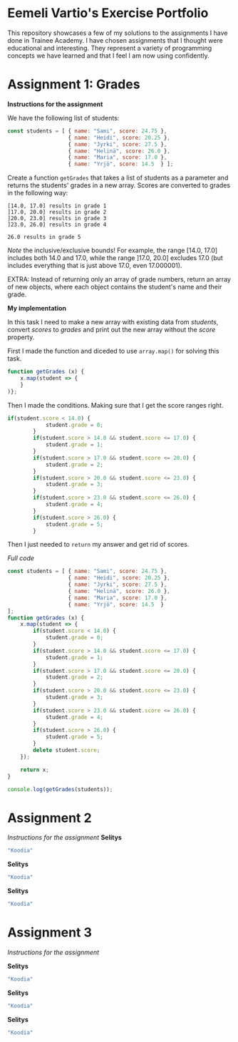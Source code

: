 # Eemeli Vartio's Exercise Portfolio
This repository showcases a few of my solutions to the assignments I have done in Trainee Academy. I have chosen assignments that I thought were educational and interesting. They represent a variety of programming concepts we have learned and that I feel I am now using confidently.
# Assignment 1: Grades

**Instructions for the assignment**

We have the following list of students:
```js
const students = [ { name: "Sami", score: 24.75 },
                   { name: "Heidi", score: 20.25 },
                   { name: "Jyrki", score: 27.5 },
                   { name: "Helinä", score: 26.0 },
                   { name: "Maria", score: 17.0 },
                   { name: "Yrjö", score: 14.5  } ];
```
Create a function ```getGrades``` that takes a list of students as a parameter and returns the students' grades in a new array.
Scores are converted to grades in the following way:

```< 14.0 results in grade 0
[14.0, 17.0] results in grade 1
]17.0, 20.0] results in grade 2
]20.0, 23.0] results in grade 3
]23.0, 26.0] results in grade 4

26.0 results in grade 5
```


*Note* the inclusive/exclusive bounds! For example, the range [14.0, 17.0] includes both 14.0 and 17.0, while the range ]17.0, 20.0] excludes 17.0 (but includes everything that is just above 17.0, even 17.000001).

EXTRA: Instead of returning only an array of grade numbers, return an array of new objects, where each object contains the student's name and their grade.

**My implementation**

In this task I need to make a new array with existing data from *students*, convert *scores* to *grades* and print out the new array without the *score* property.

First I made the function and diceded to use ```array.map()``` for solving this task. 
```js
function getGrades (x) {
    x.map(student => {
    }
)}; 
```

Then I made the conditions. Making sure that I get the score ranges right.
```js
if(student.score < 14.0) {
            student.grade = 0;
        }
        if(student.score > 14.0 && student.score <= 17.0) {
            student.grade = 1;
        }
        if(student.score > 17.0 && student.score <= 20.0) {
            student.grade = 2;
        }
        if(student.score > 20.0 && student.score <= 23.0) {
            student.grade = 3;
        }
        if(student.score > 23.0 && student.score <= 26.0) {
            student.grade = 4;
        }
        if(student.score > 26.0) {
            student.grade = 5;
        }
```

Then I just needed to ```return``` my answer and get rid of scores.

*Full code*
```js
const students = [ { name: "Sami", score: 24.75 },
                   { name: "Heidi", score: 20.25 },
                   { name: "Jyrki", score: 27.5 },
                   { name: "Helinä", score: 26.0 },
                   { name: "Maria", score: 17.0 },
                   { name: "Yrjö", score: 14.5  } 
];
function getGrades (x) {
    x.map(student => {
        if(student.score < 14.0) {
            student.grade = 0;
        }
        if(student.score > 14.0 && student.score <= 17.0) {
            student.grade = 1;
        }
        if(student.score > 17.0 && student.score <= 20.0) {
            student.grade = 2;
        }
        if(student.score > 20.0 && student.score <= 23.0) {
            student.grade = 3;
        }
        if(student.score > 23.0 && student.score <= 26.0) {
            student.grade = 4;
        }
        if(student.score > 26.0) {
            student.grade = 5;
        }
        delete student.score;
    });

    return x;
}

console.log(getGrades(students));
```

# Assignment 2
*Instructions for the assignment*
**Selitys**

```js
"Koodia"
```
**Selitys**

```js
"Koodia"
```

**Selitys**

```js
"Koodia"
```
# Assignment 3

*Instructions for the assignment*

**Selitys**

```js
"Koodia"
```

**Selitys**

```js
"Koodia"
```

**Selitys**

```js
"Koodia"
```
